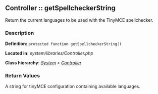 
Controller :: getSpellcheckerString
-------------------------------------------

Return the current languages to be used with the TinyMCE spellchecker.


### Description ###

**Definition:** `protected function getSpellcheckerString()`

**Located in:** *system/libraries/Controller.php*

**Class hierarchy:** *[System](../System.php) > [Controller](../Controller.php)*


### Return Values ###

A string for tinyMCE configuration containing available languages.

